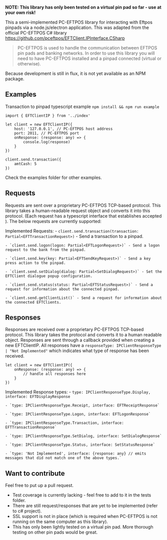 
**NOTE: This library has only been tested on a virtual pin pad so far - use at your own risk!**

This a semi-implemented PC-EFTPOS library for interacting with Eftpos pinpads via a node.js/electron application.
This was adapted from the official PC-EFTPOS C# library https://github.com/pceftpos/EFTClient.IPInterface.CSharp

> PC-EFTPOS is used to handle the communication between EFTPOS pin pads and banking networks. In order to use this library you will need to have PC-EFTPOS installed and a pinpad connected (virtual or otherwise).

Because development is still in flux, it is not yet available as an NPM package.

## Examples
Transaction to pinpad typescript example
`npm install && npm run example`

```
import { EFTClientIP } from '../index'

let client = new EFTClientIP({
    host: '127.0.0.1', // PC-EFTPOS host address
    port: 2011, // PC-EFTPOS port
    onResponse: (response: any) => {
        console.log(response)
    }
})

client.send.transaction({
    amtCash: 5
})
```
Check the examples folder for other examples.

## Requests

Requests are sent over a proprietary PC-EFTPOS TCP-based protocol. This library takes a human-readable request object and converts it into this protocol. (Each request has a typescript interface that establishes accepted ). The below requests are currently supported:

Implemented Requests:
    - `client.send.transaction(transaction: Partial<EFTTransactionRequest>)` - Send a transaction to a pinpad.
    
    - `client.send.logon(logon: Partial<EFTLogonRequest>)` - Send a logon request to the bank from the pinpad.
    
    - `client.send.key(key: Partial<EFTSendKeyRequest>)` - Send a key press action to the pinpad.
    
    - `client.send.setDialog(dialog: Partial<SetDialogRequest>)` - Set the EFTClient dialogue popup configuration.
    
    - `client.send.status(status: Partial<EFTStatusRequest>)` - Send a request for information about the connected pinpad.
    
    - `client.send.getClientList()` - Send a request for information about the connected EFTClients.

## Responses

Responses are received over a proprietary PC-EFTPOS TCP-based protocol. This library takes the protocol and converts it to a human readable object. Responses are sent through a callback provided when creating a new EFTClientIP. All responses have a `responseType: IPClientResponseType | "Not Implemented"` which indicates what type of response has been received.

```
let client = new EFTClientIP({
    onResponse: (response: any) => {
        // handle all responses here
    }
})
```

Implemented Response types:
    - `type: IPClientResponseType.Display, interface: EFTDisplayResponse`
    
    - `type: IPClientResponseType.Receipt, interface: EFTReceiptResponse`
    
    - `type: IPClientResponseType.Logon, interface: EFTLogonResponse`
    
    - `type: IPClientResponseType.Transaction, interface: EFTTransactionResponse`
    
    - `type: IPClientResponseType.SetDialog, interface: SetDialogResponse`
    
    - `type: IPClientResponseType.Status, interface: SetStatusResponse`
    
    - `type: 'Not Implemented', interface: {response: any} // emits messages that did not match one of the above types.`

## Want to contribute

Feel free to put up a pull request.
* Test coverage is currently lacking - feel free to add to it in the tests folder.
* There are still request/responses that are yet to be implemented (refer to c# project). 
* SSL support is not in place (which is required when PC-EFTPOS is not running on the same computer as this library).  
* This has only been lightly tested on a virtual pin pad. More thorough testing on other pin pads would be great. 
